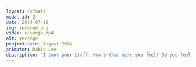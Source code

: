 ```yaml
---
layout: default
modal-id: 2
date: 2024-07-19
img: revenge.png
video: revenge.mp4
alt: revenge
project-date: August 2024
animator: Dabin Lee
description: "I took your stuff. How's that make you feel? Do you feel bad? Good, because that's how I feel!"
---
```


